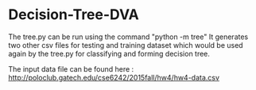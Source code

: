 # Decision-Tree-DVA

The tree.py can be run using the command "python -m tree"
It generates two other csv files for testing and training dataset
which would be used again by the tree.py for classifying and forming decision tree.

The input data file can be found here : http://poloclub.gatech.edu/cse6242/2015fall/hw4/hw4-data.csv
